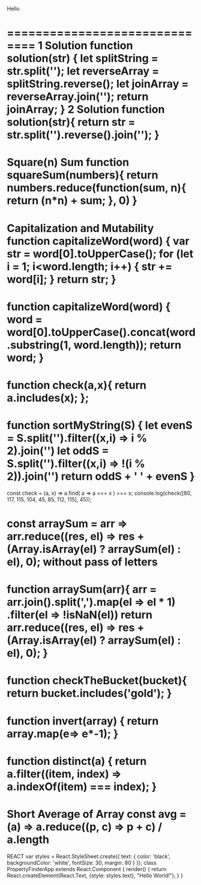 Hello

==============================
1 Solution
function solution(str) {
let splitString = str.split('');
let reverseArray = splitString.reverse();
let joinArray = reverseArray.join('');
return joinArray;
}
2 Solution
function solution(str){
return str = str.split('').reverse().join('');
}
=============================
Square(n) Sum
function squareSum(numbers){
return numbers.reduce(function(sum, n){
return (n*n) + sum;
}, 0)
}
==============================
Capitalization and Mutability
function capitalizeWord(word) {
var str = word[0].toUpperCase();
for (let i = 1; i<word.length; i++) {
str += word[i];
}
return str;
}
==============================
function capitalizeWord(word) {
word = word[0].toUpperCase().concat(word.substring(1, word.length));
return word;
}
==============================
function check(a,x){
return a.includes(x);
};
=============================
function sortMyString(S) {
let evenS = S.split('').filter((x,i) => i % 2).join('')
let oddS = S.split('').filter((x,i) => !(i % 2)).join('')
return oddS + ' ' + evenS
}
===========================
const check = (a, x) => a.find( a => a === x ) === x;
console.log(check([80, 117, 115, 104, 45, 85, 112, 115], 45));

const arraySum = arr => arr.reduce((res, el) => res + (Array.isArray(el) ? arraySum(el) : el), 0);
without pass of letters
============================
function arraySum(arr){
arr = arr.join().split(',').map(el => el * 1)
.filter(el => !isNaN(el))
return arr.reduce((res, el) => res + (Array.isArray(el) ? arraySum(el) : el), 0);
}
========================
function checkTheBucket(bucket){
return bucket.includes('gold');
}
=========================
function invert(array) {
return array.map(e=> e*-1);
}
=========================
function distinct(a) {
return a.filter((item, index) => a.indexOf(item) === index);
}
===========================
Short Average of Array
const avg = (a) => a.reduce((p, c) => p + c) / a.length
=====================================
REACT
var styles = React.StyleSheet.create({
text: {
color: 'black',
backgroundColor: 'white',
fontSize: 30,
margin: 80
}
});
class PropertyFinderApp extends React.Component {
render() {
return React.createElement(React.Text, {style: styles.text}, "Hello World!");
}
}